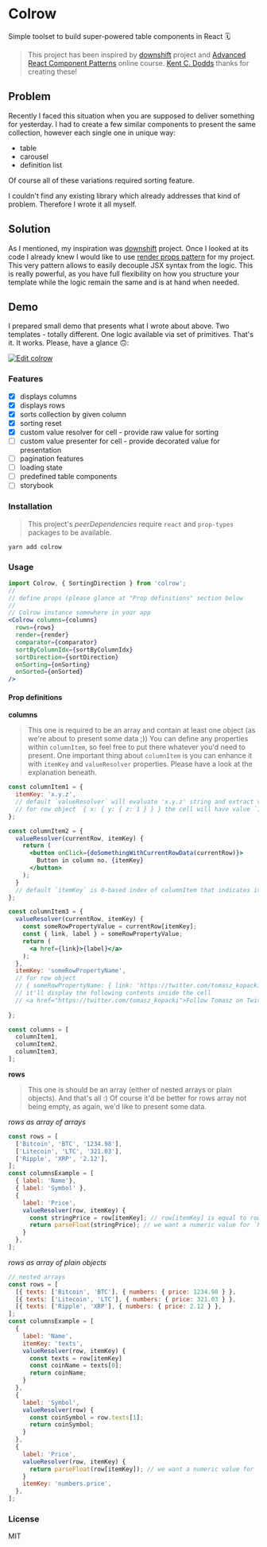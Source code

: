 # Colrow
Simple toolset to build super-powered table components in React 🗓

> This project has been inspired by [downshift](https://github.com/paypal/downshift) project and [Advanced React Component Patterns](https://egghead.io/courses/advanced-react-component-patterns) online course. [Kent C. Dodds](https://kentcdodds.com/) thanks for creating these!

## Problem
Recently I faced this situation when you are supposed to deliver something for yesterday. I had to create a few similar components to present the same collection, however each single one in unique way:
- table
- carousel
- definition list

Of course all of these variations required sorting feature.

I couldn't find any existing library which already addresses that kind of problem. Therefore I wrote it all myself.

## Solution
As I mentioned, my inspiration was [downshift](https://github.com/paypal/downshift) project. Once I looked at its code I already knew I would like to use [render props pattern](https://reactjs.org/docs/render-props.html) for my project. This very pattern allows to easily decouple JSX syntax from the logic. This is really powerful, as you have full flexibility on how you structure your template while the logic remain the same and is at hand when needed.

## Demo
I prepared small demo that presents what I wrote about above. Two templates - totally different. One logic available via set of primitives. That's it. It works. Please, have a glance 🙃:

[![Edit colrow](https://codesandbox.io/static/img/play-codesandbox.svg)](https://codesandbox.io/s/5w7om43qqp?view=preview)

### Features
- [x] displays columns
- [x] displays rows
- [x] sorts collection by given column
- [x] sorting reset
- [x] custom value resolver for cell - provide raw value for sorting
- [ ] custom value presenter for cell - provide decorated value for presentation
- [ ] pagination features
- [ ] loading state
- [ ] predefined table components
- [ ] storybook

### Installation
> This project's _peerDependencies_ require `react` and `prop-types` packages to be available.
```
yarn add colrow
```

### Usage
```jsx
import Colrow, { SortingDirection } from 'colrow';
//
// define props (please glance at "Prop definitions" section below
//
// Colrow instance somewhere in your app
<Colrow columns={columns}
  rows={rows}
  render={render}
  comparator={comparator}
  sortByColumnIdx={sortByColumnIdx}
  sortDirection={sortDirection}
  onSorting={onSorting}
  onSorted={onSorted}
/>
```
#### Prop definitions

**columns**
>This one is required to be an array and contain at least one object (as we're about to present some data ;))
>You can define any properties within `columnItem`, so feel free to put there whatever you'd need to present.
>One important thing about `columnItem` is you can enhance it with `itemKey` and `valueResolver` properties.
>Please have a look at the explanation beneath.
```jsx
const columnItem1 = {
  itemKey: 'x.y.z',
  // default `valueResolver` will evaluate 'x.y.z' string and extract value from a particular row object
  // for row object `{ x: { y: { z: 1 } } } the cell will have value `1`
};

const columnItem2 = {
  valueResolver(currentRow, itemKey) {
    return (
      <button onClick={doSomethingWithCurrentRowData(currentRow)}>
        Button in column no. {itemKey}
      </button>
    );
  }
  // default `itemKey` is 0-based index of columnItem that indicates its position in `columns` array
};

const columnItem3 = {
  valueResolver(currentRow, itemKey) {
    const someRowPropertyValue = currentRow[itemKey];
    const { link, label } = someRowPropertyValue;
    return (
      <a href={link}>{label}</a>
    );
  },
  itemKey: 'someRowPropertyName',
  // for row object
  // { someRowPropertyName: { link: 'https://twitter.com/tomasz_kopacki', label: 'Follow Tomasz on Twitter' } }
  // it'll display the following contents inside the cell
  // <a href="https://twitter.com/tomasz_kopacki">Follow Tomasz on Twitter</a>
  
};

const columns = [
  columnItem1,
  columnItem2,
  columnItem3,
];
```

**rows**
>This one is should be an array (either of nested arrays or plain objects). And that's all :) Of course it'd be better for rows array not being empty, as again, we'd like to present some data.

_rows as array of arrays_
```jsx
const rows = [
  ['Bitcoin', 'BTC', '1234.98'],
  ['Litecoin', 'LTC', '321.03'],
  ['Ripple', 'XRP', '2.12'],
];
const columnsExample = [
  { label: 'Name'},
  { label: 'Symbol' },
  {
    label: 'Price',
    valueResolver(row, itemKey) {
      const stringPrice = row[itemKey]; // row[itemKey] is equal to row[2]
      return parseFloat(stringPrice); // we want a numeric value for `Price` (especially for sorting)
    }
  },
];
```
_rows as array of plain objects_
```jsx
// nested arrays
const rows = [
  [{ texts: ['Bitcoin', 'BTC'], { numbers: { price: 1234.98 } },
  [{ texts: ['Litecoin', 'LTC'], { numbers: { price: 321.03 } },
  [{ texts: ['Ripple', 'XRP'], { numbers: { price: 2.12 } },
];
const columnsExample = [
  {
    label: 'Name',
    itemKey: 'texts',
    valueResolver(row, itemKey) {
      const texts = row[itemKey]
      const coinName = texts[0];
      return coinName;
    }
  },
  {
    label: 'Symbol',
    valueResolver(row) {
      const coinSymbol = row.texts[1];
      return coinSymbol;
    }
  },
  {
    label: 'Price',
    valueResolver(row, itemKey) {
      return parseFloat(row[itemKey]); // we want a numeric value for `Price`
    }
    itemKey: 'numbers.price',
  },
];
```
### License
MIT
